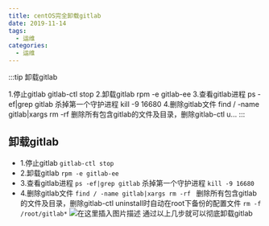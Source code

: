 ```yaml
---
title: centOS完全卸载gitlab
date: 2019-11-14
tags:
  - 运维
categories:
  - 运维
---
```


:::tip
卸载gitlab

1.停止gitlab
gitlab-ctl stop
2.卸载gitlab
rpm -e gitlab-ee
3.查看gitlab进程
ps -ef|grep gitlab
杀掉第一个守护进程
kill -9 16680
4.删除gitlab文件
find / -name gitlab|xargs rm -rf
删除所有包含gitlab的文件及目录，删除gitlab-ctl u...
:::

<!-- more -->

## 卸载gitlab
- 1.停止gitlab
`gitlab-ctl stop`
- 2.卸载gitlab
`rpm -e gitlab-ee`
- 3.查看gitlab进程
`ps -ef|grep gitlab`
杀掉第一个守护进程
`kill -9 16680`
- 4.删除gitlab文件
`find / -name gitlab|xargs rm -rf `
删除所有包含gitlab的文件及目录，删除gitlab-ctl uninstall时自动在root下备份的配置文件
`rm -f /root/gitlab*`
![在这里插入图片描述](https://img-blog.csdnimg.cn/20191114161154112.png?x-oss-process=image/watermark,type_ZmFuZ3poZW5naGVpdGk,shadow_10,text_aHR0cHM6Ly9ibG9nLmNzZG4ubmV0L3dlaXhpbl80Mzk3MjQzNw==,size_16,color_FFFFFF,t_70)
通过以上几步就可以彻底卸载gitlab
